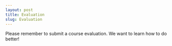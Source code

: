 ```yaml
---
layout: post
title: Evaluation
slug: Evaluation
---
```


Please remember to submit a course evaluation. We want to learn how to do better!

